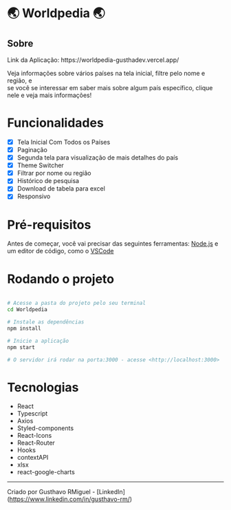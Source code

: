 <h1>🌏 Worldpedia 🌏</h1>

<h2>Sobre</h2>
<p>Link da Aplicação: https://worldpedia-gusthadev.vercel.app/</p>
<p> Veja informações sobre vários países na tela inicial, filtre pelo nome e região, e <br/>
se você se interessar em saber mais sobre algum país específico, clique nele e veja mais informações!
</p>

# Funcionalidades

- [x] Tela Inicial Com Todos os Países
- [x] Paginação
- [x] Segunda tela para visualização de mais detalhes do país
- [x] Theme Switcher
- [x] Filtrar por nome ou região
- [x] Histórico de pesquisa
- [x] Download de tabela para excel
- [x] Responsivo

# Pré-requisitos

Antes de começar, você vai precisar das seguintes ferramentas: [Node.js](https://nodejs.org/en/) e um editor de código, como o [VSCode](https://code.visualstudio.com/)

# Rodando o projeto

```bash

# Acesse a pasta do projeto pelo seu terminal
cd Worldpedia

# Instale as dependências
npm install

# Inicie a aplicação
npm start

# O servidor irá rodar na porta:3000 - acesse <http://localhost:3000>

```

# Tecnologias

- React
- Typescript
- Axios
- Styled-components
- React-Icons
- React-Router
- Hooks
- contextAPI
- xlsx
- react-google-charts

---

Criado por Gusthavo RMiguel - [LinkedIn]
(https://www.linkedin.com/in/gusthavo-rm/)
